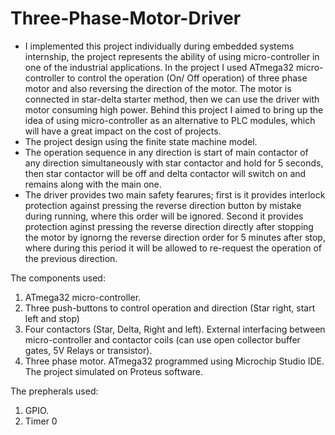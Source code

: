 # Three-Phase-Motor-Driver

- I implemented this project individually during embedded systems internship, the project represents the ability of using micro-controller in one of the industrial applications. In the project I used ATmega32 micro-controller to control the operation (On/ Off operation) of three phase motor and also reversing the direction of the motor. The motor is connected in star-delta starter method, then we can use the driver with motor consuming high power. Behind this project I aimed to bring up the idea of using micro-controller as an alternative to PLC modules, which will have a great impact on the cost of projects.
- The project design using the finite state machine model.
- The operation sequence in any direction is start of main contactor of any direction simultaneously with star contactor and hold for 5 seconds, then star contactor will be off and delta contactor will switch on and remains along with the main one. 
- The driver provides two main safety fearures; first is it provides interlock protection against pressing the reverse direction button by mistake during running, where this order will be ignored. Second it provides protection aginst pressing the reverse direction directly after stopping the motor by ignorng the reverse direction order for 5 minutes after stop, where during this period it will be allowed to re-request the operation of the previous direction.

The components used:

1. ATmega32 micro-controller.
2. Three push-buttons to control operation and direction (Star right, start left and stop)
3. Four contactors (Star, Delta, Right and left).
External interfacing between micro-controller and contactor coils (can use open collector buffer gates, 5V Relays or transistor).
4. Three phase motor.
ATmega32 programmed using Microchip Studio IDE. The project simulated on Proteus software.

The prepherals used:

1. GPIO.
2. Timer 0
